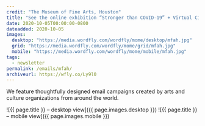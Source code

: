 ```yaml
---
credit: "The Museum of Fine Arts, Houston"
title: "See the online exhibition “Stronger than COVID-19” + Virtual Cinema & More"
date: 2020-10-05T00:00:00-0800
dateadded: 2020-10-05
images:
  desktop: "https://media.wordfly.com/wordfly/mome/desktop/mfah.jpg"
  grid: "https://media.wordfly.com/wordfly/mome/grid/mfah.jpg"
  mobile: "https://media.wordfly.com/wordfly/mome/mobile/mfah.jpg"
tags:
  - newsletter
permalink: /emails/mfah/
archiveurl: https://wfly.co/Ly9l0
---
```

We feature thoughtfully designed email campaigns created by arts and culture organizations from around the world.

![{{ page.title }} – desktop view]({{ page.images.desktop }})
![{{ page.title }} – mobile view]({{ page.images.mobile }})
